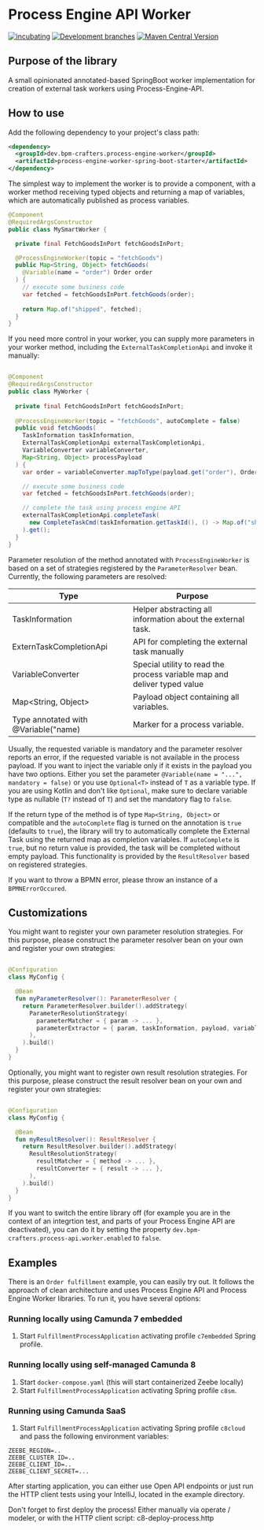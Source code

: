 # Process Engine API Worker


[![incubating](https://img.shields.io/badge/lifecycle-INCUBATING-orange.svg)](https://github.com/holisticon#open-source-lifecycle)
[![Development branches](https://github.com/bpm-crafters/process-engine-worker/actions/workflows/development.yml/badge.svg)](https://github.com/bpm-crafters/process-engine-worker/actions/workflows/development.yml)
[![Maven Central Version](https://img.shields.io/maven-central/v/dev.bpm-crafters.process-engine-worker/process-engine-worker-spring-boot-starter)](https://central.sonatype.com/artifact/dev.bpm-crafters.process-engine-worker/process-engine-worker-spring-boot-starter)


## Purpose of the library

A small opinionated annotated-based SpringBoot worker implementation for creation of 
external task workers using Process-Engine-API.

## How to use 

Add the following dependency to your project's class path:

```xml
<dependency>
  <groupId>dev.bpm-crafters.process-engine-worker</groupId>
  <artifactId>process-engine-worker-spring-boot-starter</artifactId>
</dependency>
```

The simplest way to implement the worker is to provide a component, with a worker method receiving typed
objects and returning a map of variables, which are automatically published as process variables.

```java
@Component
@RequiredArgsConstructor
public class MySmartWorker {

  private final FetchGoodsInPort fetchGoodsInPort;

  @ProcessEngineWorker(topic = "fetchGoods")
  public Map<String, Object> fetchGoods(
    @Variable(name = "order") Order order
  ) {
    // execute some business code
    var fetched = fetchGoodsInPort.fetchGoods(order);
    
    return Map.of("shipped", fetched);
  }
}

```

If you need more control in your worker, you can supply more parameters in your worker method, including the
`ExternalTaskCompletionApi` and invoke it manually:

```java 

@Component
@RequiredArgsConstructor
public class MyWorker {
  
  private final FetchGoodsInPort fetchGoodsInPort;
  
  @ProcessEngineWorker(topic = "fetchGoods", autoComplete = false)
  public void fetchGoods(
    TaskInformation taskInformation,
    ExternalTaskCompletionApi externalTaskCompletionApi,
    VariableConverter variableConverter,
    Map<String, Object> processPayload
  ) {
    var order = variableConverter.mapToType(payload.get("order"), Order.class);

    // execute some business code
    var fetched = fetchGoodsInPort.fetchGoods(order);

    // complete the task using process engine API
    externalTaskCompletionApi.completeTask(
      new CompleteTaskCmd(taskInformation.getTaskId(), () -> Map.of("shipped", fetched))
    ).get();
  }
}
```

Parameter resolution of the method annotated with `ProcessEngineWorker` is based on a set of strategies
registered by the `ParameterResolver` bean. Currently, the following parameters are resolved:

| Type                                   | Purpose                                                                   |
|----------------------------------------|---------------------------------------------------------------------------|
| TaskInformation                        | Helper abstracting all information about the external task.               |
| ExternTaskCompletionApi                | API for completing the external task manually                             |
| VariableConverter                      | Special utility to read the process variable map and deliver typed value  | 
| Map<String, Object>                    | Payload object containing all variables.                                  |
| Type annotated with @Variable("name)   | Marker for a process variable.                                            |

Usually, the requested variable is mandatory and the parameter resolver reports an error, if the requested variable is not 
available in the process payload. If you want to inject the variable only if it exists in the payload you have two options.
Either you set the parameter `@Variable(name = "...", mandatory = false)` or you use `Optional<T>` instead of `T` as a variable
type. If you are using Kotlin and don't like `Optional`, make sure to declare variable type as nullable (`T?` instead of `T`) and 
set the mandatory flag to `false`. 

If the return type of the method is of type `Map<String, Object>` or compatible and the `autoComplete` flag is turned
on the annotation is `true` (defaults to `true`), the library will try to automatically complete the External Task 
using the returned map as completion variables. If `autoComplete` is `true`, but no return value is provided, the task
will be completed without empty payload. This functionality is provided by the `ResultResolver` based on registered strategies.

If you want to throw a BPMN error, please throw an instance of a `BPMNErrorOccured`.

## Customizations

You might want to register your own parameter resolution strategies. For this purpose, please construct 
the parameter resolver bean on your own and register your own strategies:

```kotlin

@Configuration
class MyConfig {

  @Bean
  fun myParameterResolver(): ParameterResolver {
    return ParameterResolver.builder().addStrategy(
      ParameterResolutionStrategy(
        parameterMatcher = { param -> ... },
        parameterExtractor = { param, taskInformation, payload, variableConverter, taskCompletionApi -> ... },
      ),
    ).build()
  }
}

```

Optionally, you might want to register own result resolution strategies. For this purpose, please construct
the result resolver bean on your own and register your own strategies:

```kotlin

@Configuration
class MyConfig {

  @Bean
  fun myResultResolver(): ResultResolver {
    return ResultResolver.builder().addStrategy(
      ResultResolutionStrategy(
        resultMatcher = { method -> ... },
        resultConverter = { result -> ... },
      ),
    ).build()
  }
}

```

If you want to switch the entire library off (for example you are in the context of an integrtion test, and parts of your Process Engine API are deactivated),
you can do it by setting the property `dev.bpm-crafters.process-api.worker.enabled` to `false`.

## Examples

There is an `Order fulfillment` example, you can easily try out. It follows the approach of 
clean architecture and uses Process Engine API and Process Engine Worker libraries. 
To run it, you have several options:

### Running locally using Camunda 7 embedded

1. Start `FulfillmentProcessApplication` activating profile `c7embedded` Spring profile.

### Running locally using self-managed Camunda 8

1. Start `docker-compose.yaml` (this will start containerized Zeebe locally)
2. Start `FulfillmentProcessApplication` activating Spring profile `c8sm`.

### Running using Camunda SaaS

1. Start `FulfillmentProcessApplication` activating Spring profile `c8cloud` and pass the following environment variables:

```properties
ZEEBE_REGION=..
ZEEBE_CLUSTER_ID=..
ZEEBE_CLIENT_ID=..
ZEEBE_CLIENT_SECRET=...
```

After starting application, you can either use Open API endpoints or just run the 
HTTP client tests using your IntelliJ, located in the example directory.

Don't forget to first deploy the process! Either manually via operate / modeler, or with the HTTP client script: c8-deploy-process.http
